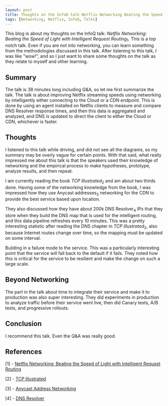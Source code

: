 ```yaml
---
layout: post
title: Thoughts on the InfoQ talk Netflix Networking Beating the Speed of Light with Intelligent Request Routing
tags: [Networking, Netflix, InfoQ, Talks]
---
```


This blog is about my thoughts on the InfoQ talk:
*Netflix Networking: Beating the Speed of Light with Intelligent Request Routing*<sub>1</sub>. This is a top notch talk. Even if you are not into networking, you can learn something from the methodologies discussed in this talk. After listening to this talk, I was like "wow!", and so I just want to share some thoughts on the talk as they relate to myself and other learning.

## Summary

The talk is 38 minutes long including Q&A, so let me first summarize the talk. The talk is about improving Netflix streaming speeds using networking by intelligently either connecting to the Cloud or a CDN endpoint. This is done by using an agent installed on Netflix clients to measure and compare DNS Resolver response times, and then this data is aggregated and analyzed, and DNS is updated to direct the client to either the Cloud or CDN, whichever is faster.

## Thoughts

I listened to this talk while driving, and did not see all the diagrams, so my summary may be overly vague for certain points. With that said, what really impressed me about this talk is that the speakers used their knowledge of networking and the empirical process to make hypotheses, prototype, analyze results, and then repeat. 

I am currently reading the book *TCP Illustrated*<sub>2</sub> and am about two thirds done. Having some of the networking knowledge from the book, I was impressed how they use Anycast addresses<sub>3</sub> networking for the CDN to provide the best service based upon location.

They also discussed how they have about 200k DNS Resolver<sub>4</sub> IPs that they store when they build the DNS map that is used for the intelligent routing, and this data pipeline refreshes every 10 minutes. This was a pretty interesting statistic after reading the DNS chapter in *TCP Illustrated*<sub>2</sub>, also because Internet routes change over time, so the mapping must be updated on some interval.

Building in a failure mode to the service. This was a particularly interesting point that the service will fall back to the default if it fails. They noted how this is critical for the service to be resilient and make the change on such a large scale.

## Beyond Networking

The part in the talk about time to integrate their service and make it to production was also super interesting. They did experiments in production to analyze traffic before their service went live, then did Canary tests, A/B tests, and progressive rollouts.

## Conclusion

I recommend this talk. Even the Q&A was really good.

## References

[1] - [Netflix Networking: Beating the Speed of Light with Intelligent Request Routing](https://youtu.be/7AO4t7G8Bmk)

[2] - [TCP Illustrated](https://en.wikipedia.org/wiki/TCP/IP_Illustrated)

[3] - [Anycast Address Networking](https://en.wikipedia.org/wiki/Anycast)

[4] - [DNS Resolver](https://en.wikipedia.org/wiki/Domain_Name_System#DNS_resolvers)

